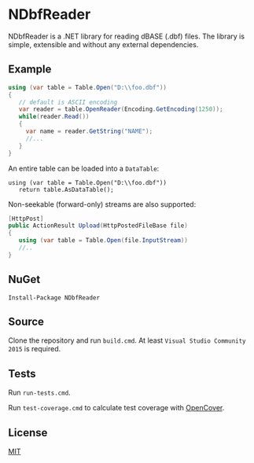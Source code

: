 NDbfReader
============

NDbfReader is a .NET library for reading dBASE (.dbf) files. The library is simple, extensible and without any external dependencies.

## Example

```csharp
using (var table = Table.Open("D:\\foo.dbf"))
{
   // default is ASCII encoding
   var reader = table.OpenReader(Encoding.GetEncoding(1250));
   while(reader.Read())
   {
     var name = reader.GetString("NAME");
     //...
   }
}
```
An entire table can be loaded into a `DataTable`:
```
using (var table = Table.Open("D:\\foo.dbf"))
   return table.AsDataTable();
```
Non-seekable (forward-only) streams are also supported:
```csharp
[HttpPost]
public ActionResult Upload(HttpPostedFileBase file)
{
   using (var table = Table.Open(file.InputStream))
   //..
}
```

## NuGet

```
Install-Package NDbfReader
```

## Source

Clone the repository and run `build.cmd`. At least `Visual Studio Community 2015` is required.

## Tests

Run `run-tests.cmd`.

Run `test-coverage.cmd` to calculate test coverage with [OpenCover](https://github.com/OpenCover/opencover).

## License
[MIT](https://github.com/eXavera/NDbfReader/blob/master/LICENSE.md)
